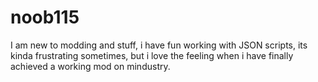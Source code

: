 # noob115
I am new to modding and stuff, i have fun working with JSON scripts, its kinda frustrating sometimes, but i love the feeling when i have finally achieved a working mod on mindustry.
